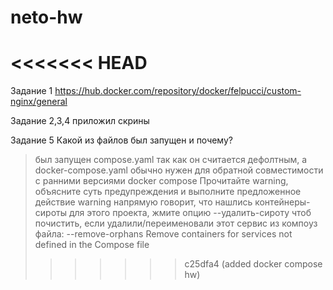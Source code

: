# neto-hw
<<<<<<< HEAD
=======
Задание 1
https://hub.docker.com/repository/docker/felpucci/custom-nginx/general

Задание 2,3,4
приложил скрины

Задание 5
Какой из файлов был запущен и почему?
> был запущен compose.yaml так как он считается дефолтным, а docker-compose.yaml обычно нужен для обратной совместимости с ранними версиями docker compose
Прочитайте warning, объясните суть предупреждения и выполните предложенное действие
> warning напрямую говорит, что нашлись контейнеры-сироты для этого проекта, жмите опцию --удалить-сироту чтоб почистить, если удалили/переименовали этот сервис из компоуз файла:
--remove-orphans            Remove containers for services not defined in the Compose file
>>>>>>> c25dfa4 (added docker compose hw)

